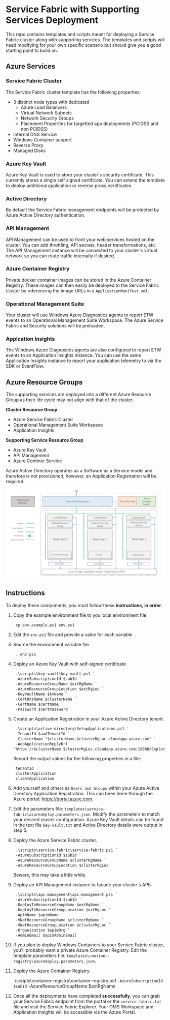 # Service Fabric with Supporting Services Deployment
This repo contains templates and scripts meant for deploying a Service Fabric cluster along with supporting services.
The templates and scripts will need modifying for your own specific scenario but should give you a good starting point to build on.

## Azure Services

### Service Fabric Cluster
The Service Fabric cluster template has the following properties:
* 3 distinct node types with dedicated
    * Azure Load Balancers
    * Virtual Network Subnets
    * Network Security Groups
    * Placement Properties for targetted app deployments (PCIDSS and non PCIDSS)
* Internal DNS Service
* Windows Container support
* Reverse Proxy
* Managed Disks

### Azure Key Vault
Azure Key Vault is used to store your cluster's security certificate. This currently stores a single self signed certificate. You can extend the template to deploy additional application or reverse proxy certificates.

### Active Directory
By default the Service Fabric management endpoints will be protected by Azure Active Directory authentication.

### API Management
API Management can be used to front your web services hosted on the cluster. You can add throttling, API secrets, header transformations, etc. The API Management instance will be connected to your cluster's virtual network so you can route traffic internally if desired.

### Azure Container Registry
Private docker container images can be stored in the Azure Container Registry. These images can then easily be deployed to the Service Fabric cluster by referencing the image URLs in a `ApplicationManifest.xml`.

### Operational Management Suite
Your cluster will use Windows Azure Diagnostics agents to report ETW events to an Operational Management Suite Workspace. The Azure Service Fabric and Security solutions will be preloaded.

### Applcation Insights
The Windows Azure Diagnostics agents are also configured to report ETW events to an Application Insights instance. You can use the same Application Insights instance to report your application telemetry to via the SDK or EventFlow.

## Azure Resource Groups
The supporting services are deployed into a different Azure Resource Group as their life cycle may not align with that of the cluster.

**Cluster Resource Group**
* Azure Service Fabric Cluster
* Operational Management Suite Workspace
* Application Insights

**Supporting Service Resource Group**
* Azure Key Vault
* API Management
* Azure Continer Service

Azure Active Directory operates as a Software as a Service model and therefore is not provisioned, however, an Application Registration will be required.

<img src="images/service-fabric.png" />

## Instructions
To deploy these components, you must follow these **instructions, in order**.

1. Copy the example environment file to you local environment file.
    
        cp env.example.ps1 env.ps1

2. Edit the `env.ps1` file and provide a value for each variable
3. Source the environment variable file

        . env.ps1

4. Deploy an Azure Key Vault with self-signed certificate

        .\scripts\key-vault\key-vault.ps1 `
        -AzureSubscriptionId $subId `
        -AzureResourceGroupName $extRgName `
        -AzureResourceGroupLocation $extRgLoc `
        -KeyVaultName $kvName `
        -CertDnsName $clusterName `
        -CertName $certName `
        -Password $certPassword

5. Create an Application Registration in your Azure Active Directory tenant.

        .\scripts\active-directory\SetupApplications.ps1 `
        -TenantId $aadTenantId `
        -ClusterName "$clusterName.$clusterRgLoc.cloudapp.azure.com" `
        -WebApplicationReplyUrl "https://$clusterName.$clusterRgLoc.cloudapp.azure.com:19080/Explorer/index.html"

    Record the output values for the following properties in a file:

        tenantId
        clusterApplication
        clientApplication

6. Add yourself and others as `Users and Groups` within your Azure Active Directory Application Registration. This can been done through the Azure portal: https://portal.azure.com.

7. Edit the parameters file: `templates\service-fabric\azuredeploy.parameters.json`. Modify the parameters to match your desired cluster configuration. Azure Key Vault details can be found in the text file `key-vault.txt` and Active Directory details were output in step 5.

8. Deploy the Azure Service Fabric cluster.

        .\scripts\service-fabric\service-fabric.ps1 `
        -AzureSubscriptionId $subId `
        -AzureResourceGroupName $clusterRgName `
        -AzureResourceGroupLocation $clusterRgLoc

    Beware, this may take a little while.

9. Deploy an API Management instance to facade your cluster's APIs

        .\scripts\api-management\api-management.ps1 `
        -AzureSubscriptionId $subId `
        -DeployToResourceGroupName $extRgName `
        -DeployToResourceGroupLocation $extRgLoc `
        -ApimName $apimName `
        -VNetResourceGroupName $clusterRgName `
        -VNetResourceGroupLocation $clusterRgLoc `
        -Organization $apimOrg `
        -AdminEmail $apimAdminEmail

10. If you plan to deploy Windows Containers to your Service Fabric cluster, you'll probably want a private Azure Container Registry. Edit the template parameters file: `templates\continer-registry\azuredeploy.parameters.json`.

11. Deploy the Azure Container Registry.

    .\scripts\container-registry\container-registry.ps1 `
    -AzureSubscriptionId $subId `
    -AzureResourceGroupName $extRgName

12. Once all the deployments have completed **successfully**, you can grab your Service Fabric endpoint from the portal or the `service-fabric.txt` file and visit the Service Fabric Explorer. Your OMS Workspace and Application Insights will be accessible via the Azure Portal.